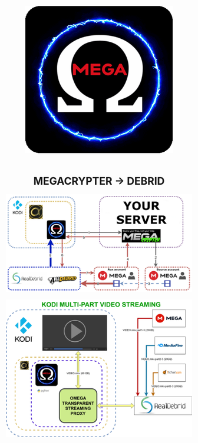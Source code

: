 <div align="center"><img src="https://github.com/tonikelope/omega/raw/main/plugin.video.omega/resources/icon.gif"></div>
<br>
<div align="center"><h1>MEGACRYPTER -> DEBRID</h1><img src="https://raw.githubusercontent.com/tonikelope/omega/main/omega_megacrypter.jpg"></div>
<br>
<div align="center"><img src="https://raw.githubusercontent.com/tonikelope/omega/main/omega_proxy.jpg"></div>
